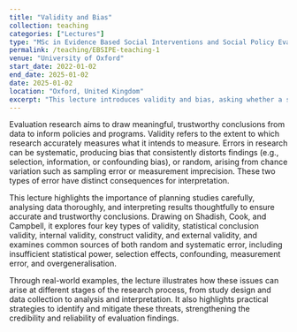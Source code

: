```yaml
---
title: "Validity and Bias"
collection: teaching
categories: ["Lectures"]
type: "MSc in Evidence Based Social Interventions and Social Policy Evaluation"
permalink: /teaching/EBSIPE-teaching-1
venue: "University of Oxford"
start_date: 2022-01-02
end_date: 2025-01-02
date: 2025-01-02
location: "Oxford, United Kingdom"
excerpt: "This lecture introduces validity and bias, asking whether a study truly measures what it intends to, and whether its findings can be trusted and applied beyond the study context."
---
```

Evaluation research aims to draw meaningful, trustworthy conclusions from data to inform policies and programs. Validity refers to the extent to which research accurately measures what it intends to measure. Errors in research can be systematic, producing bias that consistently distorts findings (e.g., selection, information, or confounding bias), or random, arising from chance variation such as sampling error or measurement imprecision. These two types of error have distinct consequences for interpretation.

This lecture highlights the importance of planning studies carefully, analysing data thoroughly, and interpreting results thoughtfully to ensure accurate and trustworthy conclusions. Drawing on Shadish, Cook, and Campbell, it explores four key types of validity, statistical conclusion validity, internal validity, construct validity, and external validity, and examines common sources of both random and systematic error, including insufficient statistical power, selection effects, confounding, measurement error, and overgeneralisation.

Through real-world examples, the lecture illustrates how these issues can arise at different stages of the research process, from study design and data collection to analysis and interpretation. It also highlights practical strategies to identify and mitigate these threats, strengthening the credibility and reliability of evaluation findings.
